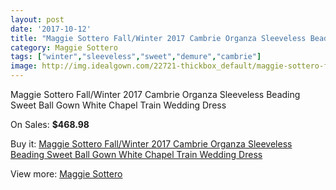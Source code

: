 ```yaml
---
layout: post
date: '2017-10-12'
title: "Maggie Sottero Fall/Winter 2017 Cambrie Organza Sleeveless Beading Sweet Ball Gown White Chapel Train Wedding Dress"
category: Maggie Sottero
tags: ["winter","sleeveless","sweet","demure","cambrie"]
image: http://img.idealgown.com/22721-thickbox_default/maggie-sottero-fall-winter-2017-cambrie-organza-sleeveless-beading-sweet-ball-gown-white-chapel-train-wedding-dress.jpg
---
```

Maggie Sottero Fall/Winter 2017 Cambrie Organza Sleeveless Beading Sweet Ball Gown White Chapel Train Wedding Dress

On Sales: **$468.98**
<a href="https://www.idealgown.com/en/maggie-sottero/8835-maggie-sottero-fall-winter-2017-cambrie-organza-sleeveless-beading-sweet-ball-gown-white-chapel-train-wedding-dress.html"><amp-img layout="responsive" width="600" height="600" src="//img.idealgown.com/22721-thickbox_default/maggie-sottero-fall-winter-2017-cambrie-organza-sleeveless-beading-sweet-ball-gown-white-chapel-train-wedding-dress.jpg" alt="Maggie Sottero Fall/Winter 2017 Cambrie Organza Sleeveless Beading Sweet Ball Gown White Chapel Train Wedding Dress 0" /></a>
<a href="https://www.idealgown.com/en/maggie-sottero/8835-maggie-sottero-fall-winter-2017-cambrie-organza-sleeveless-beading-sweet-ball-gown-white-chapel-train-wedding-dress.html"><amp-img layout="responsive" width="600" height="600" src="//img.idealgown.com/22726-thickbox_default/maggie-sottero-fall-winter-2017-cambrie-organza-sleeveless-beading-sweet-ball-gown-white-chapel-train-wedding-dress.jpg" alt="Maggie Sottero Fall/Winter 2017 Cambrie Organza Sleeveless Beading Sweet Ball Gown White Chapel Train Wedding Dress 1" /></a>
<a href="https://www.idealgown.com/en/maggie-sottero/8835-maggie-sottero-fall-winter-2017-cambrie-organza-sleeveless-beading-sweet-ball-gown-white-chapel-train-wedding-dress.html"><amp-img layout="responsive" width="600" height="600" src="//img.idealgown.com/22725-thickbox_default/maggie-sottero-fall-winter-2017-cambrie-organza-sleeveless-beading-sweet-ball-gown-white-chapel-train-wedding-dress.jpg" alt="Maggie Sottero Fall/Winter 2017 Cambrie Organza Sleeveless Beading Sweet Ball Gown White Chapel Train Wedding Dress 2" /></a>
<a href="https://www.idealgown.com/en/maggie-sottero/8835-maggie-sottero-fall-winter-2017-cambrie-organza-sleeveless-beading-sweet-ball-gown-white-chapel-train-wedding-dress.html"><amp-img layout="responsive" width="600" height="600" src="//img.idealgown.com/22724-thickbox_default/maggie-sottero-fall-winter-2017-cambrie-organza-sleeveless-beading-sweet-ball-gown-white-chapel-train-wedding-dress.jpg" alt="Maggie Sottero Fall/Winter 2017 Cambrie Organza Sleeveless Beading Sweet Ball Gown White Chapel Train Wedding Dress 3" /></a>
<a href="https://www.idealgown.com/en/maggie-sottero/8835-maggie-sottero-fall-winter-2017-cambrie-organza-sleeveless-beading-sweet-ball-gown-white-chapel-train-wedding-dress.html"><amp-img layout="responsive" width="600" height="600" src="//img.idealgown.com/22723-thickbox_default/maggie-sottero-fall-winter-2017-cambrie-organza-sleeveless-beading-sweet-ball-gown-white-chapel-train-wedding-dress.jpg" alt="Maggie Sottero Fall/Winter 2017 Cambrie Organza Sleeveless Beading Sweet Ball Gown White Chapel Train Wedding Dress 4" /></a>
<a href="https://www.idealgown.com/en/maggie-sottero/8835-maggie-sottero-fall-winter-2017-cambrie-organza-sleeveless-beading-sweet-ball-gown-white-chapel-train-wedding-dress.html"><amp-img layout="responsive" width="600" height="600" src="//img.idealgown.com/22722-thickbox_default/maggie-sottero-fall-winter-2017-cambrie-organza-sleeveless-beading-sweet-ball-gown-white-chapel-train-wedding-dress.jpg" alt="Maggie Sottero Fall/Winter 2017 Cambrie Organza Sleeveless Beading Sweet Ball Gown White Chapel Train Wedding Dress 5" /></a>

Buy it: [Maggie Sottero Fall/Winter 2017 Cambrie Organza Sleeveless Beading Sweet Ball Gown White Chapel Train Wedding Dress](https://www.idealgown.com/en/maggie-sottero/8835-maggie-sottero-fall-winter-2017-cambrie-organza-sleeveless-beading-sweet-ball-gown-white-chapel-train-wedding-dress.html "Maggie Sottero Fall/Winter 2017 Cambrie Organza Sleeveless Beading Sweet Ball Gown White Chapel Train Wedding Dress")

View more: [Maggie Sottero](https://www.idealgown.com/en/45-maggie-sottero "Maggie Sottero")